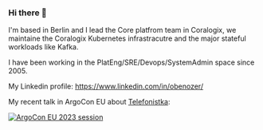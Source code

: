 ### Hi there 👋

I'm based in Berlin and I lead the Core platfrom team in Coralogix, we maintaine the Coralogix Kubernetes infrastracutre and the major stateful workloads like Kafka.

I have been working in the PlatEng/SRE/Devops/SystemAdmin space since 2005.

My Linkedin profile: https://www.linkedin.com/in/obenozer/

My recent talk in ArgoCon EU about [Telefonistka](https://github.com/wayfair-incubator/telefonistka):

[![ArgoCon EU 2023 session](https://img.youtube.com/vi/oiSsSiROj10/0.jpg)](https://www.youtube.com/watch?v=oiSsSiROj10)


<!--
**Oded-B/Oded-B** is a ✨ _special_ ✨ repository because its `README.md` (this file) appears on your GitHub profile.

Here are some ideas to get you started:

- 🔭 I’m currently working on ...
- 🌱 I’m currently learning ...
- 👯 I’m looking to collaborate on ...
- 🤔 I’m looking for help with ...
- 💬 Ask me about ...
- 📫 How to reach me: ...
- 😄 Pronouns: ...
- ⚡ Fun fact: ...
-->
